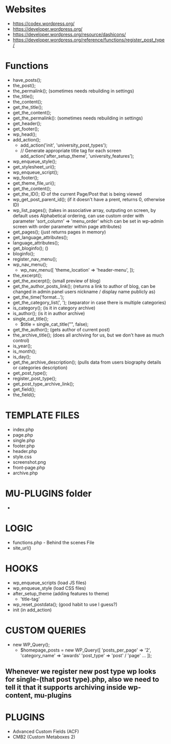 # Websites
- https://codex.wordpress.org/
- https://developer.wordpress.org/
- https://developer.wordpress.org/resource/dashicons/
- https://developer.wordpress.org/reference/functions/register_post_type/

# Functions
- have_posts();
- the_post();
- the_permalink(); (sometimes needs rebuilding in settings)
- the_title();
- the_content();
- get_the_title();
- get_the_content();
- get_the_permalink(): (sometimes needs rebuilding in settings)
- get_header();
- get_footer();
- wp_head();
- add_action();
  - add_action('init', 'university_post_types');
  - // Generate appropriate title tag for each screen
    add_action('after_setup_theme', 'university_features');
- wp_enqueue_style();
- get_stylesheet_uri();
- wp_enqueue_script();
- wp_footer();
- get_theme_file_uri();
- get_the_content();
- get_the_ID(); ID of the current Page/Post that is being viewed
- wp_get_post_parent_id(); (if it doesn't have a prent, returns 0, otherwise ID)
- wp_list_pages(); (takes in associative array, outputing on screen, by default uses Alphabetical ordering, can use custom order with parameter 'sort_column' => 'menu_order' which can be set in wp-admin screen with order parameter within page attributes)
- get_pages(); (just returns pages in memory)
- get_language_attributes();
- language_attributes();
- get_bloginfo(); (<body class="'.implode( ' ', get_body_class()).'">)
- bloginfo();
- register_nav_menu();
- wp_nav_menu();
  - wp_nav_menu([
    'theme_location' => 'header-menu',
    ]);
- the_excerpt();
- get_the_excerpt(); (small preview of blog)
- get_the_author_posts_link(); (returns a link to author of blog, can be changed in admin panel users nickname / display name publicly as)
- get_the_time('format...');
- get_the_category_list(', '); (separator in case there is multiple categories)
- is_category(); (is it in category archive)
- is_author(); (is it in author archive)
- single_cat_title();
  - $title = single_cat_title("", false);
- get_the_author(); (gets author of current post)
- the_archive_title(); (does all archiving for us, but we don't have as much control)
- is_year();
- is_month();
- is_day();
- get_the_archive_description(); (pulls data from users biography details or categories description)
- get_post_type();
- register_post_type();
- get_post_type_archive_link();
- get_field();
- the_field();

# TEMPLATE FILES

- index.php
- page.php
- single.php
- footer.php
- header.php
- style.css
- screenshot.png
- front-page.php
- archive.php

# MU-PLUGINS folder
- 

# LOGIC
- functions.php - Behind the scenes File
- site_url()

# HOOKS
- wp_enqueue_scripts (load JS files)
- wp_enqueue_style (load CSS files)
- after_setup_theme (adding features to theme)
  - 'title-tag'
- wp_reset_postdata(); (good habit to use I guess?)
- init (in add_action)

# CUSTOM QUERIES
- new WP_Query();
  - $homepage_posts = new WP_Query([
    'posts_per_page' => '2',
    'category_name' => 'awards'
    'post_type' => 'post' / 'page'
    ...
    ]);

## Whenever we register new post type wp looks for single-(that post type).php, also we need to tell it that it supports archiving inside wp-content, mu-plugins

# PLUGINS
- Advanced Custom Fields (ACF)
- CMB2 (Custom Metaboxes 2)